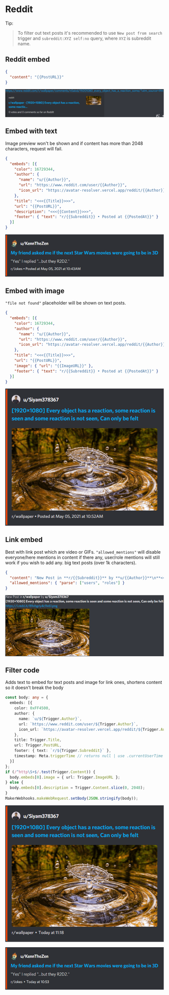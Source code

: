 # Reddit

Tip:

> To filter out text posts it's recommended to use `New post from search` trigger and `subreddit:XYZ self:no` query, where `XYZ` is subreddit name.

## Reddit embed

```json
{
  "content": "{{PostURL}}"
}
```

![Reddit embed example](../img/examples/reddit.png)

## Embed with text

Image preview won't be shown and if content has more than 2048 characters, request will fail.

```json
{
  "embeds": [{
    "color": 16729344,
    "author": {
      "name": "u/{{Author}}",
      "url": "https://www.reddit.com/user/{{Author}}",
      "icon_url": "https://avatar-resolver.vercel.app/reddit/{{Author}}"
    },
    "title": "<<<{{Title}}>>>",
    "url": "{{PostURL}}",
    "description": "<<<{{Content}}>>>",
    "footer": { "text": "r/{{Subreddit}} • Posted at {{PostedAt}}" }
  }]
}
```

![Embed with text example](../img/examples/reddit_text.png)

## Embed with image

`"file not found"` placeholder will be shown on text posts.

```json
{
  "embeds": [{
    "color": 16729344,
    "author": {
      "name": "u/{{Author}}",
      "url": "https://www.reddit.com/user/{{Author}}",
      "icon_url": "https://avatar-resolver.vercel.app/reddit/{{Author}}"
    },
    "title": "<<<{{Title}}>>>",
    "url": "{{PostURL}}",
    "image": { "url": "{{ImageURL}}" },
    "footer": { "text": "r/{{Subreddit}} • Posted at {{PostedAt}}" }
  }]
}
```

![Embed with image example](../img/examples/reddit_image.png)

## Link embed

Best with link post which are video or GIFs. `"allowed_mentions"` will disable everyone/here mentions in content if there any, user/role mentions will still work if you wish to add any. big text posts (over 1k characters).

```json
{
  "content": "New Post in **r/{{Subreddit}}** by **u/{{Author}}**\n**<<<{{Title}}>>>**\n<<<{{Content}}>>>",
  "allowed_mentions": { "parse": ["users", "roles"] }
}
```

![Link embed example](../img/examples/reddit_link.png)

## Filter code

Adds text to embed for text posts and image for link ones, shortens content so it doesn't break the body

```ts
const body: any = {
  embeds: [{
    color: 0xFF4500,
    author: {
      name: `u/${Trigger.Author}`,
      url: `https://www.reddit.com/user/${Trigger.Author}`,
      icon_url: `https://avatar-resolver.vercel.app/reddit/${Trigger.Author}`
    },
    title: Trigger.Title,
    url: Trigger.PostURL,
    footer: { text: `r/${Trigger.Subreddit}` },
    timestamp: Meta.triggerTime // returns null | use .currentUserTime for now
  }]
};
if (/^http\S+$/.test(Trigger.Content)) {
  body.embeds[0].image = { url: Trigger.ImageURL };
} else {
  body.embeds[0].description = Trigger.Content.slice(0, 2048);
}
MakerWebhooks.makeWebRequest.setBody(JSON.stringify(body));
```

![Filter code image example](../img/examples/reddit_filter_image.png)

![Filter code text example](../img/examples/reddit_filter_text.png)

